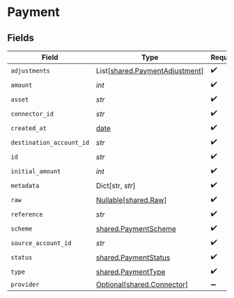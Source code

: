 # Payment


## Fields

| Field                                                                      | Type                                                                       | Required                                                                   | Description                                                                | Example                                                                    |
| -------------------------------------------------------------------------- | -------------------------------------------------------------------------- | -------------------------------------------------------------------------- | -------------------------------------------------------------------------- | -------------------------------------------------------------------------- |
| `adjustments`                                                              | List[[shared.PaymentAdjustment](../../models/shared/paymentadjustment.md)] | :heavy_check_mark:                                                         | N/A                                                                        |                                                                            |
| `amount`                                                                   | *int*                                                                      | :heavy_check_mark:                                                         | N/A                                                                        | 100                                                                        |
| `asset`                                                                    | *str*                                                                      | :heavy_check_mark:                                                         | N/A                                                                        | USD                                                                        |
| `connector_id`                                                             | *str*                                                                      | :heavy_check_mark:                                                         | N/A                                                                        |                                                                            |
| `created_at`                                                               | [date](https://docs.python.org/3/library/datetime.html#date-objects)       | :heavy_check_mark:                                                         | N/A                                                                        |                                                                            |
| `destination_account_id`                                                   | *str*                                                                      | :heavy_check_mark:                                                         | N/A                                                                        |                                                                            |
| `id`                                                                       | *str*                                                                      | :heavy_check_mark:                                                         | N/A                                                                        | XXX                                                                        |
| `initial_amount`                                                           | *int*                                                                      | :heavy_check_mark:                                                         | N/A                                                                        | 100                                                                        |
| `metadata`                                                                 | Dict[str, *str*]                                                           | :heavy_check_mark:                                                         | N/A                                                                        |                                                                            |
| `raw`                                                                      | [Nullable[shared.Raw]](../../models/shared/raw.md)                         | :heavy_check_mark:                                                         | N/A                                                                        |                                                                            |
| `reference`                                                                | *str*                                                                      | :heavy_check_mark:                                                         | N/A                                                                        |                                                                            |
| `scheme`                                                                   | [shared.PaymentScheme](../../models/shared/paymentscheme.md)               | :heavy_check_mark:                                                         | N/A                                                                        |                                                                            |
| `source_account_id`                                                        | *str*                                                                      | :heavy_check_mark:                                                         | N/A                                                                        |                                                                            |
| `status`                                                                   | [shared.PaymentStatus](../../models/shared/paymentstatus.md)               | :heavy_check_mark:                                                         | N/A                                                                        |                                                                            |
| `type`                                                                     | [shared.PaymentType](../../models/shared/paymenttype.md)                   | :heavy_check_mark:                                                         | N/A                                                                        |                                                                            |
| `provider`                                                                 | [Optional[shared.Connector]](../../models/shared/connector.md)             | :heavy_minus_sign:                                                         | N/A                                                                        |                                                                            |